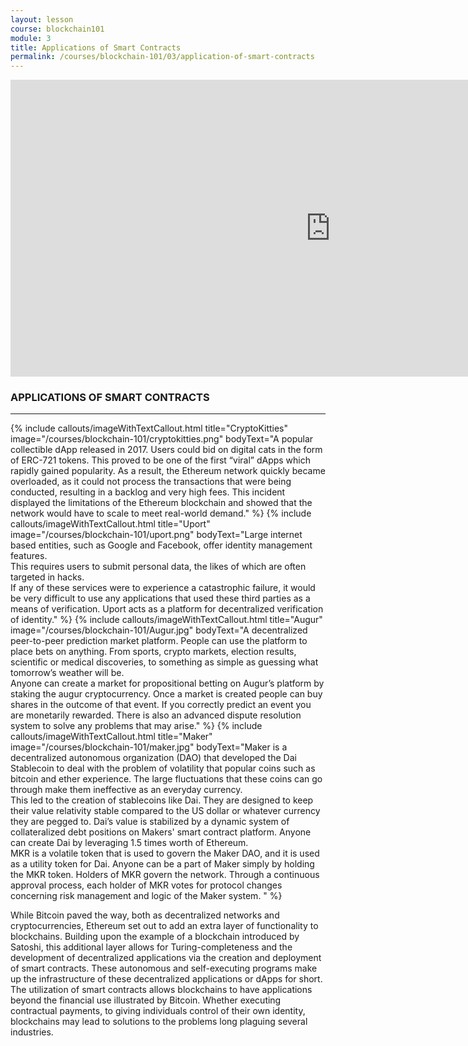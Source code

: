 ```yaml
---
layout: lesson
course: blockchain101
module: 3
title: Applications of Smart Contracts
permalink: /courses/blockchain-101/03/application-of-smart-contracts
---
```


<iframe width="1024" height="475" src="https://www.youtube.com/embed/sUXTl4TMUlc?rel=0" frameborder="0" allow="accelerometer; autoplay; encrypted-media; gyroscope; picture-in-picture" allowfullscreen></iframe>

<h3>APPLICATIONS OF SMART CONTRACTS</h3>

<hr>

{% include callouts/imageWithTextCallout.html 
    title="CryptoKitties"
    image="/courses/blockchain-101/cryptokitties.png"
    bodyText="A popular collectible dApp released in 2017. Users could bid on digital cats in the form of ERC-721 tokens. This proved to be one of the first “viral” dApps which rapidly gained popularity. As a result, the Ethereum network quickly became overloaded, as it could not process the transactions that were being conducted, resulting in a backlog and very high fees. This incident displayed the limitations of the Ethereum blockchain and showed that the network would have to scale to meet real-world demand."
%}
{% include callouts/imageWithTextCallout.html
    title="Uport"
    image="/courses/blockchain-101/uport.png"
    bodyText="Large internet based entities, such as Google and Facebook, offer identity management features.<br>This requires users to submit personal data, the likes of which are often targeted in hacks. <br>If any of these services were to experience a catastrophic failure, it would be very difficult to use any applications that used these third parties as a means of verification. Uport acts as a platform for decentralized verification of identity."
%}
{% include callouts/imageWithTextCallout.html 
    title="Augur"
    image="/courses/blockchain-101/Augur.jpg"
    bodyText="A decentralized peer-to-peer prediction market platform. People can use the platform to place bets on anything. From sports, crypto markets, election results, scientific or medical discoveries, to something as simple as guessing what tomorrow’s weather will be.<br>Anyone can create a market for propositional betting on Augur’s platform by staking the augur cryptocurrency. Once a market is created people can buy shares in the outcome of that event. If you correctly predict an event you are monetarily rewarded. There is also an advanced dispute resolution system to solve any problems that may arise."
%}
{% include callouts/imageWithTextCallout.html 
    title="Maker"
    image="/courses/blockchain-101/maker.jpg"
    bodyText="Maker is a decentralized autonomous organization (DAO) that developed the Dai Stablecoin to deal with the problem of volatility that popular coins such as bitcoin and ether experience. The large fluctuations that these coins can go through make them ineffective as an everyday currency. <br>This led to the creation of stablecoins like Dai. They are designed to keep their value relativity stable compared to the US dollar or whatever currency they are pegged to. Dai’s value is stabilized by a dynamic system of collateralized debt positions on Makers' smart contract platform. Anyone can create Dai by leveraging 1.5 times worth of Ethereum. <br>MKR is a volatile token that is used to govern the Maker DAO, and it is used as a utility token for Dai. Anyone can be a part of Maker simply by holding the MKR token. Holders of MKR govern the network. Through a continuous approval process, each holder of MKR votes for protocol changes concerning risk management and logic of the Maker system. "
%}

<span>While Bitcoin paved the way, both as decentralized networks and cryptocurrencies, Ethereum set out to add an extra layer of functionality to blockchains. Building upon the example of a blockchain introduced by Satoshi, this additional layer allows for Turing-completeness and the development of decentralized applications via the creation and deployment of smart contracts. These autonomous and self-executing programs make up the infrastructure of these decentralized applications or dApps for short. The utilization of smart contracts allows blockchains to have applications beyond the financial use illustrated by Bitcoin. Whether executing contractual payments, to giving individuals control of their own identity, blockchains may lead to solutions to the problems long plaguing several industries.</span>
